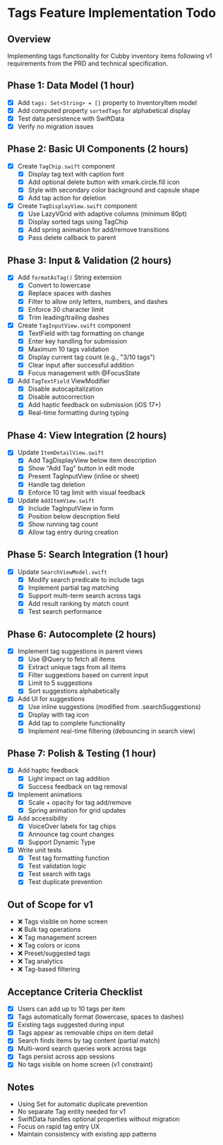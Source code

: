 # Tags Feature Implementation Todo

## Overview
Implementing tags functionality for Cubby inventory items following v1 requirements from the PRD and technical specification.

## Phase 1: Data Model (1 hour)
- [x] Add `tags: Set<String> = []` property to InventoryItem model
- [x] Add computed property `sortedTags` for alphabetical display
- [x] Test data persistence with SwiftData
- [x] Verify no migration issues

## Phase 2: Basic UI Components (2 hours)
- [x] Create `TagChip.swift` component
  - [x] Display tag text with caption font
  - [x] Add optional delete button with xmark.circle.fill icon
  - [x] Style with secondary color background and capsule shape
  - [x] Add tap action for deletion

- [x] Create `TagDisplayView.swift` component
  - [x] Use LazyVGrid with adaptive columns (minimum 80pt)
  - [x] Display sorted tags using TagChip
  - [x] Add spring animation for add/remove transitions
  - [x] Pass delete callback to parent

## Phase 3: Input & Validation (2 hours)
- [x] Add `formatAsTag()` String extension
  - [x] Convert to lowercase
  - [x] Replace spaces with dashes
  - [x] Filter to allow only letters, numbers, and dashes
  - [x] Enforce 30 character limit
  - [x] Trim leading/trailing dashes

- [x] Create `TagInputView.swift` component
  - [x] TextField with tag formatting on change
  - [x] Enter key handling for submission
  - [x] Maximum 10 tags validation
  - [x] Display current tag count (e.g., "3/10 tags")
  - [x] Clear input after successful addition
  - [x] Focus management with @FocusState

- [x] Add `TagTextField` ViewModifier
  - [x] Disable autocapitalization
  - [x] Disable autocorrection
  - [x] Add haptic feedback on submission (iOS 17+)
  - [x] Real-time formatting during typing

## Phase 4: View Integration (2 hours)
- [x] Update `ItemDetailView.swift`
  - [x] Add TagDisplayView below item description
  - [x] Show "Add Tag" button in edit mode
  - [x] Present TagInputView (inline or sheet)
  - [x] Handle tag deletion
  - [x] Enforce 10 tag limit with visual feedback

- [x] Update `AddItemView.swift`
  - [x] Include TagInputView in form
  - [x] Position below description field
  - [x] Show running tag count
  - [x] Allow tag entry during creation

## Phase 5: Search Integration (1 hour)
- [x] Update `SearchViewModel.swift`
  - [x] Modify search predicate to include tags
  - [x] Implement partial tag matching
  - [x] Support multi-term search across tags
  - [x] Add result ranking by match count
  - [x] Test search performance

## Phase 6: Autocomplete (2 hours)
- [x] Implement tag suggestions in parent views
  - [x] Use @Query to fetch all items
  - [x] Extract unique tags from all items
  - [x] Filter suggestions based on current input
  - [x] Limit to 5 suggestions
  - [x] Sort suggestions alphabetically

- [x] Add UI for suggestions
  - [x] Use inline suggestions (modified from .searchSuggestions)
  - [x] Display with tag icon
  - [x] Add tap to complete functionality
  - [x] Implement real-time filtering (debouncing in search view)

## Phase 7: Polish & Testing (1 hour)
- [x] Add haptic feedback
  - [x] Light impact on tag addition
  - [x] Success feedback on tag removal

- [x] Implement animations
  - [x] Scale + opacity for tag add/remove
  - [x] Spring animation for grid updates

- [x] Add accessibility
  - [x] VoiceOver labels for tag chips
  - [x] Announce tag count changes
  - [x] Support Dynamic Type

- [x] Write unit tests
  - [x] Test tag formatting function
  - [x] Test validation logic
  - [x] Test search with tags
  - [x] Test duplicate prevention

## Out of Scope for v1
- ❌ Tags visible on home screen
- ❌ Bulk tag operations
- ❌ Tag management screen
- ❌ Tag colors or icons
- ❌ Preset/suggested tags
- ❌ Tag analytics
- ❌ Tag-based filtering

## Acceptance Criteria Checklist
- [x] Users can add up to 10 tags per item
- [x] Tags automatically format (lowercase, spaces to dashes)
- [x] Existing tags suggested during input
- [x] Tags appear as removable chips on item detail
- [x] Search finds items by tag content (partial match)
- [x] Multi-word search queries work across tags
- [x] Tags persist across app sessions
- [x] No tags visible on home screen (v1 constraint)

## Notes
- Using Set<String> for automatic duplicate prevention
- No separate Tag entity needed for v1
- SwiftData handles optional properties without migration
- Focus on rapid tag entry UX
- Maintain consistency with existing app patterns